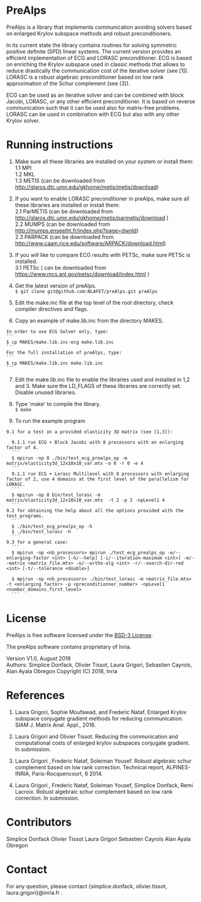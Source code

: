 # PreAlps

PreAlps is a library that implements communication avoiding solvers based on enlarged Krylov subspace methods and robust preconditioners.

In its current state the library contains routines for solving symmetric positive definite (SPD) linear systems. The current version provides an efficient implementation of ECG and LORASC preconditioner. ECG is based on enriching the Krylov subspace used in classic methods that allows to reduce drastically the communication cost of the iterative solver (see [1]). LORASC is a robust algebraic preconditioner based on low rank approximation of the Schur complement (see [3]).

ECG can be used as an iterative solver and can be combined with block Jacobi, LORASC, or any other efficient preconditioner.  It is based on reverse communication such that it can be used also for matrix-free problems. LORASC can be used in combination with ECG but also with any other Krylov solver.



# Running instructions

  1. Make sure all these libraries are installed on your system or install them:  
    1.1 MPI  
    1.2 MKL  
    1.3 METIS (can be downloaded from http://glaros.dtc.umn.edu/gkhome/metis/metis/download)  

  2. If you want to enable LORASC preconditioner in preAlps, make sure all these libraries are installed or install them:  
    2.1 ParMETIS (can be downloaded from http://glaros.dtc.umn.edu/gkhome/metis/parmetis/download )  
    2.2 MUMPS (can be downloaded from http://mumps.enseeiht.fr/index.php?page=dwnld)  
    2.3 PARPACK (can be downloaded from http://www.caam.rice.edu/software/ARPACK/download.html)  

  3. If you will like to compare ECG results with PETSc, make sure PETSc is installed.  
    3.1 PETSc ( can be downloaded from https://www.mcs.anl.gov/petsc/download/index.html )  

  4. Get the latest version of preAlps.  
    ```
    $ git clone git@github.com:NLAFET/preAlps.git preAlps  
    ```
  5. Edit the make.inc file at the top level of the root directory, check compiler directives and flags.  

  6. Copy an example of make.lib.inc from the directory MAKES.  

    In order to use ECG Solver only, type:  
    ```
    $ cp MAKES/make.lib.inc-ecg make.lib.inc
    ```
    For the full installation of preAlps, type:
    ```
    $ cp MAKES/make.lib.inc make.lib.inc  
    ```
  7. Edit the make.lib.inc file to enable the libraries used and installed in 1,2 and 3. Make sure the LD_FLAGS of these libraries are correctly set. Disable unused libraries.  


  8. Type 'make' to compile the library.  
    ```
    $ make
    ```
  9. To run the example program  

    9.1 for a test on a provided elasticity 3D matrix (see [1,3]):  

      9.1.1 run ECG + Block Jacobi with 8 processors with an enlarging factor of 4.  
      ```
      $ mpirun -np 8 ./bin/test_ecg_prealps_op -m matrix/elasticity3d_12x10x10_var.mtx -o 0 -r 0 -e 4  
      ```
      9.1.1 run ECG + Lorasc Multilevel with 8 processors with enlarging factor of 2, use 4 domains at the first level of the parallelism for LORASC.  
      ```
      $ mpirun -np 8 bin/test_lorasc -m matrix/elasticity3d_12x10x10_var.mtx  -t 2 -p 2 -npLevel1 4  
      ```
    9.2 for obtaining the help about all the options provided with the test programs.
      ```
      $ ./bin/test_ecg_prealps_op -h  
      $ ./bin/test_lorasc -h  
      ```
    9.3 for a general case:  
      ```
      $ mpirun -np <nb_processors> mpirun ./test_ecg_prealps_op -e/--enlarging-factor <int> [-h/--help] [-i/--iteration-maximum <int>] -m/--matrix <matrix_file.mtx> -o/--ortho-alg <int> -r/--search-dir-red <int> [-t/--tolerance <double>]  

      $ mpirun -np <nb_processors> ./bin/test_lorasc -m <matrix_file.mtx> -t <enlarging factor> -p <preconditionner_number> -npLevel1 <number_domains_first_level>  
      ```

# License

  PreAlps is free software licensed under the [BSD-3 License](https://opensource.org/licenses/BSD-3-Clause).

  The preAlps software contains proprietary of Inria.  

  Version V1.0, August 2018  
  Authors: Simplice Donfack, Olivier Tissot, Laura Grigori, Sebastien Cayrols, Alan Ayala Obregon
  Copyright (C) 2018, Inria

# References

  1. Laura Grigori, Sophie Moufawad, and Frederic Nataf. Enlarged Krylov subspace conjugate gradient methods for reducing communication. SIAM J. Matrix Anal. Appl., 2016.

  2. Laura Grigori and Olivier Tissot. Reducing the communication and computational costs of enlarged krylov subspaces conjugate gradient. In submission.

  3. Laura Grigori , Frederic Nataf, Soleiman Yousef. Robust algebraic schur complement based on low rank correction. Technical report, ALPINES-INRIA, Paris-Rocquencourt, 6 2014.

  4. Laura Grigori , Frederic Nataf, Soleiman Yousef, Simplice Donfack, Remi Lacroix. Robust algebraic schur complement based on low rank correction. In submission.

# Contributors
  Simplice Donfack
  Olivier Tissot
  Laura Grigori
  Sebastien Cayrols
  Alan Ayala Obregon

# Contact

  For any question, please contact {simplice.donfack, olivier.tissot, laura.grigori}@inria.fr .
